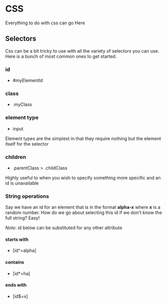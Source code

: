 # CSS
Everything to do with css can go Here

## Selectors

Css can be a bit tricky to use with all the variety of selectors you can use. Here is a bunch of most common ones to get started.

### id
- #myElementId

### class
- .myClass

### element type
- input

Element types are the simplest in that they require nothing but the element itself for the selector
### children
- .parentClass > .childClass

Highly useful to when you wish to specify something more specific and an id is unavailable

### String operations

Say we have an id for an element that is in the format **alpha-x** where **x** is a random number. How do we go about selecting this id if we don't know the full string? Easy!


*Note*: id below can be substituted for any other attribute
#### starts with
- [id^=alpha]

#### contains
- [id*=ha]

#### ends with
- [id$=x]
